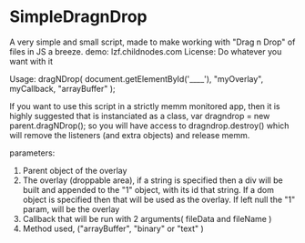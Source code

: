 SimpleDragnDrop
===============

A very simple and small script, made to make working with "Drag n Drop" of files in JS a breeze.
demo: lzf.childnodes.com
License: Do whatever you want with it

Usage: dragNDrop( document.getElementById('____'), "myOverlay", myCallback, "arrayBuffer" );

If you want to use this script in a strictly memm monitored app, then it is highly suggested that is instanciated
as a class, var dragndrop = new parent.dragNDrop(); so you will have access to dragndrop.destroy() which will remove the listeners (and extra objects)
and release memm.

parameters:
1. Parent object of the overlay
2. The overlay (droppable area), if a string is specified then a div will be built and appended to the "1" object, with its id that string.
   If a dom object is specified then that will be used as the overlay.
   If left null the "1" param, will be the overlay
3. Callback that will be run with 2 arguments( fileData and fileName )
4. Method used, ("arrayBuffer", "binary" or "text" )